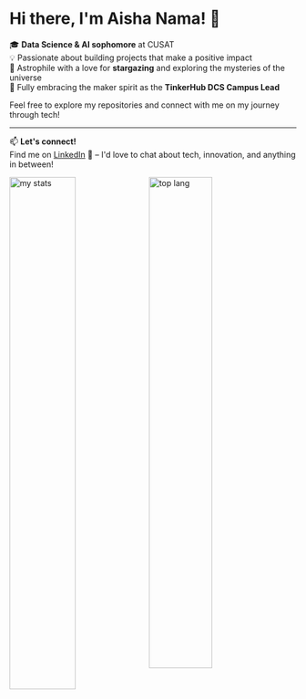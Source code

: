 # Hi there, I'm Aisha Nama! 👋

🎓 **Data Science & AI sophomore** at CUSAT  
💡 Passionate about building projects that make a positive impact  
🌌 Astrophile with a love for **stargazing** and exploring the mysteries of the universe  
🚀 Fully embracing the maker spirit as the **TinkerHub DCS Campus Lead**

Feel free to explore my repositories and connect with me on my journey through tech!

---

📫 **Let's connect!**  
Find me on [LinkedIn](https://www.linkedin.com/in/aisha-nama-06256b253/) 💼 – I'd love to chat about tech, innovation, and anything in between!

<img alt="my stats" align="left" width="48%" src="https://github-readme-stats.vercel.app/api?username=A-Nama"/>

<img alt="top lang" align="left" width="47%" src="https://github-readme-stats.vercel.app/api/top-langs/?username=A-Nama&layout=compact"/>
